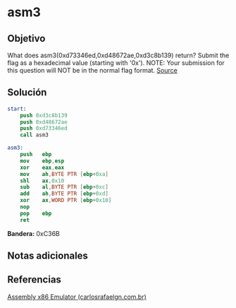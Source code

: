 # asm3
## Objetivo

What does asm3(0xd73346ed,0xd48672ae,0xd3c8b139) return? Submit the flag as a hexadecimal value (starting with '0x'). NOTE: Your submission for this question will NOT be in the normal flag format. [Source](https://jupiter.challenges.picoctf.org/static/17c5620fcffa388fe518d31cb4dd99a0/test.S)
## Solución

```nasm
start:
	push 0xd3c8b139
	push 0xd48672ae
	push 0xd73346ed
	call asm3

asm3:
    push   ebp
    mov    ebp,esp
	xor    eax,eax
    mov    ah,BYTE PTR [ebp+0xa]
	shl    ax,0x10
    sub    al,BYTE PTR [ebp+0xc]
	add    ah,BYTE PTR [ebp+0xd]
    xor    ax,WORD PTR [ebp+0x10]
	nop
    pop    ebp
	ret 
```

**Bandera:** 0xC36B
## Notas adicionales
## Referencias
[Assembly x86 Emulator (carlosrafaelgn.com.br)](https://carlosrafaelgn.com.br/Asm86/)